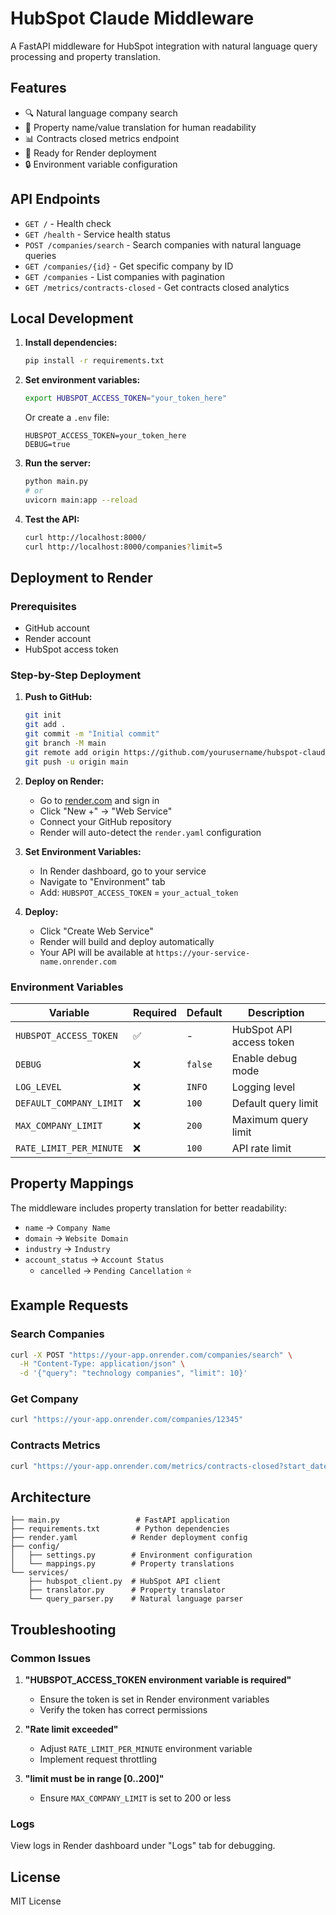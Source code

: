 # HubSpot Claude Middleware

A FastAPI middleware for HubSpot integration with natural language query processing and property translation.

## Features

- 🔍 Natural language company search
- 🔄 Property name/value translation for human readability  
- 📊 Contracts closed metrics endpoint
- 🚀 Ready for Render deployment
- 🔒 Environment variable configuration

## API Endpoints

- `GET /` - Health check
- `GET /health` - Service health status
- `POST /companies/search` - Search companies with natural language queries
- `GET /companies/{id}` - Get specific company by ID
- `GET /companies` - List companies with pagination
- `GET /metrics/contracts-closed` - Get contracts closed analytics

## Local Development

1. **Install dependencies:**
   ```bash
   pip install -r requirements.txt
   ```

2. **Set environment variables:**
   ```bash
   export HUBSPOT_ACCESS_TOKEN="your_token_here"
   ```
   
   Or create a `.env` file:
   ```
   HUBSPOT_ACCESS_TOKEN=your_token_here
   DEBUG=true
   ```

3. **Run the server:**
   ```bash
   python main.py
   # or
   uvicorn main:app --reload
   ```

4. **Test the API:**
   ```bash
   curl http://localhost:8000/
   curl http://localhost:8000/companies?limit=5
   ```

## Deployment to Render

### Prerequisites
- GitHub account
- Render account
- HubSpot access token

### Step-by-Step Deployment

1. **Push to GitHub:**
   ```bash
   git init
   git add .
   git commit -m "Initial commit"
   git branch -M main
   git remote add origin https://github.com/yourusername/hubspot-claude-middleware.git
   git push -u origin main
   ```

2. **Deploy on Render:**
   - Go to [render.com](https://render.com) and sign in
   - Click "New +" → "Web Service"
   - Connect your GitHub repository
   - Render will auto-detect the `render.yaml` configuration

3. **Set Environment Variables:**
   - In Render dashboard, go to your service
   - Navigate to "Environment" tab
   - Add: `HUBSPOT_ACCESS_TOKEN` = `your_actual_token`

4. **Deploy:**
   - Click "Create Web Service"
   - Render will build and deploy automatically
   - Your API will be available at `https://your-service-name.onrender.com`

### Environment Variables

| Variable | Required | Default | Description |
|----------|----------|---------|-------------|
| `HUBSPOT_ACCESS_TOKEN` | ✅ | - | HubSpot API access token |
| `DEBUG` | ❌ | `false` | Enable debug mode |
| `LOG_LEVEL` | ❌ | `INFO` | Logging level |
| `DEFAULT_COMPANY_LIMIT` | ❌ | `100` | Default query limit |
| `MAX_COMPANY_LIMIT` | ❌ | `200` | Maximum query limit |
| `RATE_LIMIT_PER_MINUTE` | ❌ | `100` | API rate limit |

## Property Mappings

The middleware includes property translation for better readability:

- `name` → `Company Name`
- `domain` → `Website Domain`
- `industry` → `Industry`
- `account_status` → `Account Status`
  - `cancelled` → `Pending Cancellation` ⭐

## Example Requests

### Search Companies
```bash
curl -X POST "https://your-app.onrender.com/companies/search" \
  -H "Content-Type: application/json" \
  -d '{"query": "technology companies", "limit": 10}'
```

### Get Company
```bash
curl "https://your-app.onrender.com/companies/12345"
```

### Contracts Metrics
```bash
curl "https://your-app.onrender.com/metrics/contracts-closed?start_date=2024-01-01&end_date=2024-12-31"
```

## Architecture

```
├── main.py                 # FastAPI application
├── requirements.txt        # Python dependencies
├── render.yaml            # Render deployment config
├── config/
│   ├── settings.py        # Environment configuration
│   └── mappings.py        # Property translations
└── services/
    ├── hubspot_client.py  # HubSpot API client
    ├── translator.py      # Property translator
    └── query_parser.py    # Natural language parser
```

## Troubleshooting

### Common Issues

1. **"HUBSPOT_ACCESS_TOKEN environment variable is required"**
   - Ensure the token is set in Render environment variables
   - Verify the token has correct permissions

2. **"Rate limit exceeded"**
   - Adjust `RATE_LIMIT_PER_MINUTE` environment variable
   - Implement request throttling

3. **"limit must be in range [0..200]"**
   - Ensure `MAX_COMPANY_LIMIT` is set to 200 or less

### Logs
View logs in Render dashboard under "Logs" tab for debugging.

## License

MIT License
